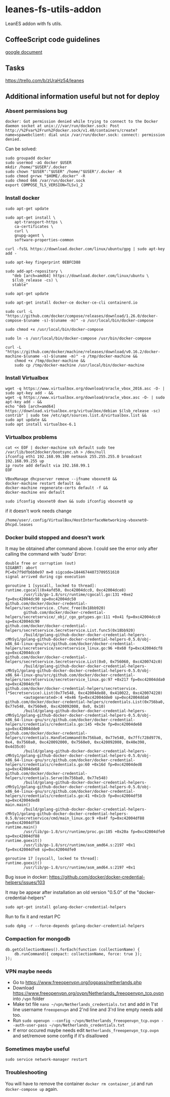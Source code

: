 leanes-fs-utils-addon
================================

LeanES addon with fs utils.

## CoffeeScript code guidelines
[google document](https://docs.google.com/a/saifas.com/document/d/114zNDimqXbdF76nnKBUqDfZoKd7xn6c7V14Fb7jOlk0/edit?usp=sharing)


## Tasks

https://trello.com/b/zUraHz54/leanes

## Additional information useful but not for deploy

### Absent permissions bug
`docker: Got permission denied while trying to connect to the Docker daemon socket at unix:///var/run/docker.sock: Post http://%2Fvar%2Frun%2Fdocker.sock/v1.40/containers/create?name=spawebclient: dial unix /var/run/docker.sock: connect: permission denied.`

Can be solved:

```
sudo groupadd docker
sudo usermod -aG docker $USER
mkdir /home/"$USER"/.docker
sudo chown "$USER":"$USER" /home/"$USER"/.docker -R
sudo chmod g+rwx "$HOME/.docker" -R
sudo chmod 666 /var/run/docker.sock
export COMPOSE_TLS_VERSION=TLSv1_2
```

### Install docker

`sudo apt-get update`

```
sudo apt-get install \
    apt-transport-https \
    ca-certificates \
    curl \
    gnupg-agent \
    software-properties-common

```

`curl -fsSL https://download.docker.com/linux/ubuntu/gpg | sudo apt-key add -`

`sudo apt-key fingerprint 0EBFCD88`

```
sudo add-apt-repository \
   "deb [arch=amd64] https://download.docker.com/linux/ubuntu \
   $(lsb_release -cs) \
   stable"

```

`sudo apt-get update`

```
sudo apt-get install docker-ce docker-ce-cli containerd.io
```

```
sudo curl -L "https://github.com/docker/compose/releases/download/1.26.0/docker-compose-$(uname -s)-$(uname -m)" -o /usr/local/bin/docker-compose
```

`sudo chmod +x /usr/local/bin/docker-compose`

`sudo ln -s /usr/local/bin/docker-compose /usr/bin/docker-compose`

```
curl -L "https://github.com/docker/machine/releases/download/v0.16.2/docker-machine-$(uname -s)-$(uname -m)" -o /tmp/docker-machine &&
    chmod +x /tmp/docker-machine &&
    sudo cp /tmp/docker-machine /usr/local/bin/docker-machine

```

### Install Virtualbox

```
wget -q https://www.virtualbox.org/download/oracle_vbox_2016.asc -O- | sudo apt-key add - &&
wget -q https://www.virtualbox.org/download/oracle_vbox.asc -O- | sudo apt-key add - &&
echo "deb [arch=amd64] https://download.virtualbox.org/virtualbox/debian $(lsb_release -sc) contrib" | sudo tee /etc/apt/sources.list.d/virtualbox.list &&
sudo apt update &&
sudo apt install virtualbox-6.1

```

### Virtualbox problems

```
cat << EOF | docker-machine ssh default sudo tee /var/lib/boot2docker/bootsync.sh > /dev/null
ifconfig eth1 192.168.99.100 netmask 255.255.255.0 broadcast 192.168.99.255 up
ip route add default via 192.168.99.1
EOF
```

```
VBoxManage dhcpserver remove --ifname vboxnet0 &&
docker-machine restart default &&
docker-machine regenerate-certs default -f &&
docker-machine env default
```

`sudo ifconfig vboxnet0 down && sudo ifconfig vboxnet0 up`

if it doesn't work needs change

`/home/user/.config/VirtualBox/HostInterfaceNetworking-vboxnet0-Dhcpd.leases`

### Docker build stopped and doesn't work
It may be obtained after command above.
I could see the error only after calling the command with 'sudo'
Error:
```
double free or corruption (out)
SIGABRT: abort
PC=0x7f9dfb6b0e97 m=0 sigcode=18446744073709551610
signal arrived during cgo execution

goroutine 1 [syscall, locked to thread]:
runtime.cgocall(0x4afd50, 0xc42004dcc0, 0xc42004dce8)
        /usr/lib/go-1.8/src/runtime/cgocall.go:131 +0xe2 fp=0xc42004dc90 sp=0xc42004dc50
github.com/docker/docker-credential-helpers/secretservice._Cfunc_free(0x18bb920)
        github.com/docker/docker-credential-helpers/secretservice/_obj/_cgo_gotypes.go:111 +0x41 fp=0xc42004dcc0 sp=0xc42004dc90
github.com/docker/docker-credential-helpers/secretservice.Secretservice.List.func5(0x18bb920)
        /build/golang-github-docker-docker-credential-helpers-cMhSy1/golang-github-docker-docker-credential-helpers-0.5.0/obj-x86_64-linux-gnu/src/github.com/docker/docker-credential-helpers/secretservice/secretservice_linux.go:96 +0x60 fp=0xc42004dcf8 sp=0xc42004dcc0
github.com/docker/docker-credential-helpers/secretservice.Secretservice.List(0x0, 0x756060, 0xc4200742c0)
        /build/golang-github-docker-docker-credential-helpers-cMhSy1/golang-github-docker-docker-credential-helpers-0.5.0/obj-x86_64-linux-gnu/src/github.com/docker/docker-credential-helpers/secretservice/secretservice_linux.go:97 +0x217 fp=0xc42004dda0 sp=0xc42004dcf8
github.com/docker/docker-credential-helpers/secretservice.(*Secretservice).List(0x77e548, 0xc42004de88, 0x410022, 0xc420074220)
        <autogenerated>:4 +0x46 fp=0xc42004dde0 sp=0xc42004dda0
github.com/docker/docker-credential-helpers/credentials.List(0x756ba0, 0x77e548, 0x7560e0, 0xc420092008, 0x0, 0x10)
        /build/golang-github-docker-docker-credential-helpers-cMhSy1/golang-github-docker-docker-credential-helpers-0.5.0/obj-x86_64-linux-gnu/src/github.com/docker/docker-credential-helpers/credentials/credentials.go:145 +0x3e fp=0xc42004de68 sp=0xc42004dde0
github.com/docker/docker-credential-helpers/credentials.HandleCommand(0x756ba0, 0x77e548, 0x7ffc728d9776, 0x4, 0x7560a0, 0xc420092000, 0x7560e0, 0xc420092008, 0x40e398, 0x4d35c0)
        /build/golang-github-docker-docker-credential-helpers-cMhSy1/golang-github-docker-docker-credential-helpers-0.5.0/obj-x86_64-linux-gnu/src/github.com/docker/docker-credential-helpers/credentials/credentials.go:60 +0x16d fp=0xc42004ded8 sp=0xc42004de68
github.com/docker/docker-credential-helpers/credentials.Serve(0x756ba0, 0x77e548)
        /build/golang-github-docker-docker-credential-helpers-cMhSy1/golang-github-docker-docker-credential-helpers-0.5.0/obj-x86_64-linux-gnu/src/github.com/docker/docker-credential-helpers/credentials/credentials.go:41 +0x1cb fp=0xc42004df58 sp=0xc42004ded8
main.main()
        /build/golang-github-docker-docker-credential-helpers-cMhSy1/golang-github-docker-docker-credential-helpers-0.5.0/secretservice/cmd/main_linux.go:9 +0x4f fp=0xc42004df88 sp=0xc42004df58
runtime.main()
        /usr/lib/go-1.8/src/runtime/proc.go:185 +0x20a fp=0xc42004dfe0 sp=0xc42004df88
runtime.goexit()
        /usr/lib/go-1.8/src/runtime/asm_amd64.s:2197 +0x1 fp=0xc42004dfe8 sp=0xc42004dfe0

goroutine 17 [syscall, locked to thread]:
runtime.goexit()
        /usr/lib/go-1.8/src/runtime/asm_amd64.s:2197 +0x1
```
Bug issue in docker:
https://github.com/docker/docker-credential-helpers/issues/103

It may be appear after installation an old version "0.5.0" of the "docker-credential-helpers"

`sudo apt-get install golang-docker-credential-helpers`

Run to fix it and restart PC

`sudo dpkg -r --force-depends golang-docker-credential-helpers`

### Compaction for mongodb

```
db.getCollectionNames().forEach(function (collectionName) {
    db.runCommand({ compact: collectionName, force: true });
});
```

### VPN maybe needs

- Go to https://www.freeopenvpn.org/logpass/netherlands.php
- Download https://www.freeopenvpn.org/ovpn/Netherlands_freeopenvpn_tcp.ovpn into `/vpn` folder
- Make txt file `nano ~/vpn/Netherlands_credentials.txt` and add in 1'st line username `freeopenvpn` and 2'nd line <temp pass from website> and 3'rd line empty needs add too.
- Run `sudo openvpn --config ~/vpn/Netherlands_freeopenvpn_tcp.ovpn --auth-user-pass ~/vpn/Netherlands_credentials.txt`
- If error occured maybe needs edit `Netherlands_freeopenvpn_tcp.ovpn` and set/remove some config if it's disallowed

### Sometimes maybe useful

`sudo service network-manager restart`

### Troubleshooting

You will have to remove the container `docker rm container_id` and run `docker-compose up` again.
